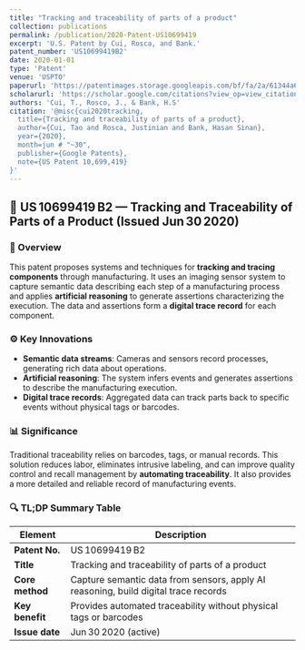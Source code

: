 ```yaml
---
title: "Tracking and traceability of parts of a product"
collection: publications
permalink: /publication/2020-Patent-US10699419
excerpt: 'U.S. Patent by Cui, Rosca, and Bank.'
patent_number: 'US10699419B2'
date: 2020-01-01
type: 'Patent'
venue: 'USPTO'
paperurl: 'https://patentimages.storage.googleapis.com/bf/fa/2a/61344a63cdbf97/US10699419.pdf'
scholarurl: 'https://scholar.google.com/citations?view_op=view_citation&hl=en&user=vU6oBhwAAAAJ&citation_for_view=vU6oBhwAAAAJ:dfsIfKJdRG4C'
authors: 'Cui, T., Rosco, J., & Bank, H.S'
citation: '@misc{cui2020tracking,
  title={Tracking and traceability of parts of a product},
  author={Cui, Tao and Rosca, Justinian and Bank, Hasan Sinan},
  year={2020},
  month=jun # "~30",
  publisher={Google Patents},
  note={US Patent 10,699,419}
}'
---
```


## 🧠 US 10699419 B2 — Tracking and Traceability of Parts of a Product (Issued Jun 30 2020)

### 🧾 Overview

This patent proposes systems and techniques for **tracking and tracing components** through manufacturing. It uses an imaging sensor system to capture semantic data describing each step of a manufacturing process and applies **artificial reasoning** to generate assertions characterizing the execution. The data and assertions form a **digital trace record** for each component.

### ⚙️ Key Innovations

* **Semantic data streams**: Cameras and sensors record processes, generating rich data about operations.
* **Artificial reasoning**: The system infers events and generates assertions to describe the manufacturing execution.
* **Digital trace records**: Aggregated data can track parts back to specific events without physical tags or barcodes.

### 📊 Significance

Traditional traceability relies on barcodes, tags, or manual records. This solution reduces labor, eliminates intrusive labeling, and can improve quality control and recall management by **automating traceability**. It also provides a more detailed and reliable record of manufacturing events.

### 🔍 TL;DP Summary Table

| Element         | Description                                                                         |
| --------------- | ----------------------------------------------------------------------------------- |
| **Patent No.**  | US 10699419 B2                                                                      |
| **Title**       | Tracking and traceability of parts of a product                                     |
| **Core method** | Capture semantic data from sensors, apply AI reasoning, build digital trace records |
| **Key benefit** | Provides automated traceability without physical tags or barcodes                   |
| **Issue date**  | Jun 30 2020 (active)                                                                |

